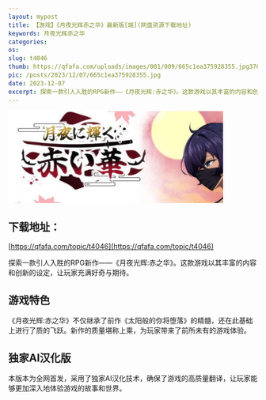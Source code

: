 ```yaml
---
layout: mypost
title: 【游戏】《月夜光辉赤之华》最新版[端](网盘资源下载地址)
keywords: 月夜光辉赤之华
categories: 
os: 
slug: t4046
thumb: https://qfafa.com/uploads/images/001/009/665c1ea375928355.jpg370x280.jpg
pic: /posts/2023/12/07/665c1ea375928355.jpg
date: 2023-12-07
excerpt: 探索一款引人入胜的RPG新作——《月夜光辉:赤之华》。这款游戏以其丰富的内容和创新的设定，让玩家充满好奇与期待。
---
```


![月夜光辉赤之华](/posts/2023/12/07/665c1ea375928355.jpg)

## 下载地址：

[https://qfafa.com/topic/t4046](https://qfafa.com/topic/t4046)

探索一款引人入胜的RPG新作——《月夜光辉:赤之华》。这款游戏以其丰富的内容和创新的设定，让玩家充满好奇与期待。

## 游戏特色

《月夜光辉:赤之华》不仅继承了前作《太阳般的你将堕落》的精髓，还在此基础上进行了质的飞跃。新作的质量堪称上乘，为玩家带来了前所未有的游戏体验。

## 独家AI汉化版

本版本为全网首发，采用了独家AI汉化技术，确保了游戏的高质量翻译，让玩家能够更加深入地体验游戏的故事和世界。